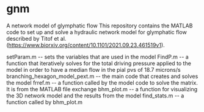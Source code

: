 # gnm
A network model of glymphatic flow
This repository contains the MATLAB code to set up and solve a hydraulic network model for glymphatic flow described by Titof et al. (https://www.biorxiv.org/content/10.1101/2021.09.23.461519v1). 

setParam.m -- sets the variables that are used in the model 
FindP.m -- a function that iteratively solves for the total driving pressure applied to the model in order to have a median flow in the pial pvs of 18.7 microns/s
branching_hexagon_model_pext.m -- the main code that creates and solves the model
frref.m -- a function called by the model code to solve the matrix. It is from the MATLAB file exchange
bhm_plot.m -- a function for visualizing the 3D network model and the results from the model
find_stats.m -- a function called by bhm_plot.m
